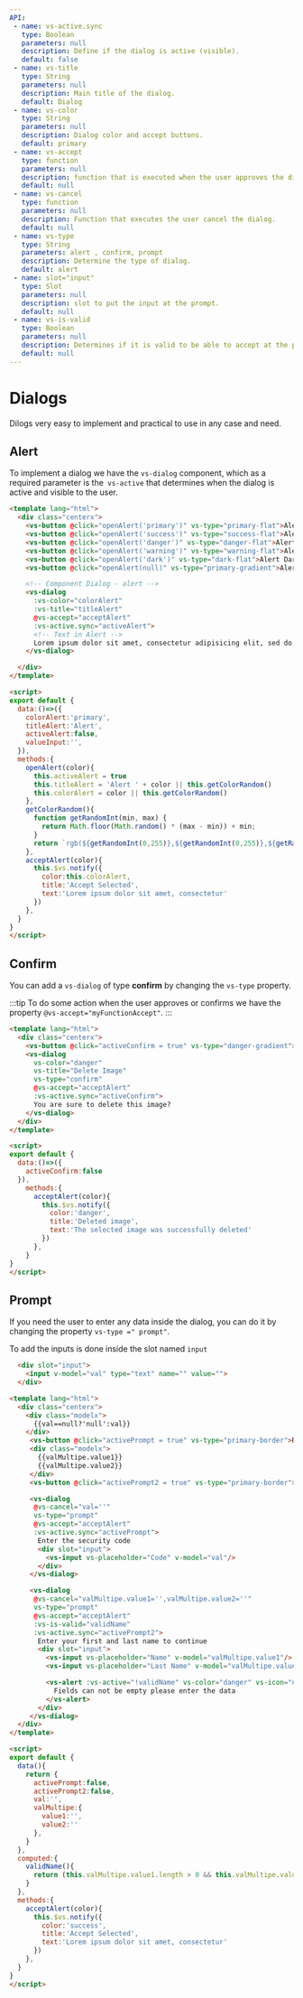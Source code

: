 ```yaml
---
API:
 - name: vs-active.sync
   type: Boolean
   parameters: null
   description: Define if the dialog is active (visible).
   default: false
 - name: vs-title
   type: String
   parameters: null
   description: Main title of the dialog.
   default: Dialog
 - name: vs-color
   type: String
   parameters: null
   description: Dialog color and accept buttons.
   default: primary
 - name: vs-accept
   type: function
   parameters: null
   description: function that is executed when the user approves the dialog.
   default: null
 - name: vs-cancel
   type: function
   parameters: null
   description: Function that executes the user cancel the dialog.
   default: null
 - name: vs-type
   type: String
   parameters: alert , confirm, prompt
   description: Determine the type of dialog.
   default: alert
 - name: slot="input"
   type: Slot
   parameters: null
   description: slot to put the input at the prompt.
   default: null
 - name: vs-is-valid
   type: Boolean
   parameters: null
   description: Determines if it is valid to be able to accept at the prompt.
   default: null
---
```


# Dialogs

<box header>

  Dilogs very easy to implement and practical to use in any case and need.

</box>

<box>

## Alert

To implement a dialog we have the `vs-dialog` component, which as a required parameter is the` vs-active` that determines when the dialog is active and visible to the user.

<vuecode md>
<div slot="demo">
  <Demos-Dialogs-Alert />
</div>
<div slot="code">

```html
<template lang="html">
  <div class="centerx">
    <vs-button @click="openAlert('primary')" vs-type="primary-flat">Alert Primary</vs-button>
    <vs-button @click="openAlert('success')" vs-type="success-flat">Alert success</vs-button>
    <vs-button @click="openAlert('danger')" vs-type="danger-flat">Alert Danger</vs-button>
    <vs-button @click="openAlert('warning')" vs-type="warning-flat">Alert Warning</vs-button>
    <vs-button @click="openAlert('dark')" vs-type="dark-flat">Alert Dark</vs-button>
    <vs-button @click="openAlert(null)" vs-type="primary-gradient">Alert Color RGB | HEX</vs-button>

    <!-- Component Dialog - alert -->
    <vs-dialog
      :vs-color="colorAlert"
      :vs-title="titleAlert"
      @vs-accept="acceptAlert"
      :vs-active.sync="activeAlert">
      <!-- Text in Alert -->
      Lorem ipsum dolor sit amet, consectetur adipisicing elit, sed do eiusmod tempor incididunt ut labore et dolore magna aliqua.
    </vs-dialog>

  </div>
</template>

<script>
export default {
  data:()=>({
    colorAlert:'primary',
    titleAlert:'Alert',
    activeAlert:false,
    valueInput:'',
  }),
  methods:{
    openAlert(color){
      this.activeAlert = true
      this.titleAlert = 'Alert ' + color || this.getColorRandom()
      this.colorAlert = color || this.getColorRandom()
    },
    getColorRandom(){
      function getRandomInt(min, max) {
        return Math.floor(Math.random() * (max - min)) + min;
      }
      return `rgb(${getRandomInt(0,255)},${getRandomInt(0,255)},${getRandomInt(0,255)})`
    },
    acceptAlert(color){
      this.$vs.notify({
        color:this.colorAlert,
        title:'Accept Selected',
        text:'Lorem ipsum dolor sit amet, consectetur'
      })
    },
  }
}
</script>
```

</div>
</vuecode>

</box>


<box>

## Confirm

You can add a `vs-dialog` of type **confirm** by changing the `vs-type` property.

:::tip
  To do some action when the user approves or confirms we have the property `@vs-accept="myFunctionAccept"`.
:::

<vuecode md>
<div slot="demo">
  <Demos-Dialogs-Confirm />
</div>
<div slot="code">

```html
<template lang="html">
  <div class="centerx">
    <vs-button @click="activeConfirm = true" vs-type="danger-gradient">Run Confirm</vs-button>
    <vs-dialog
      vs-color="danger"
      vs-title="Delete Image"
      vs-type="confirm"
      @vs-accept="acceptAlert"
      :vs-active.sync="activeConfirm">
      You are sure to delete this image?
    </vs-dialog>
  </div>
</template>

<script>
export default {
  data:()=>({
    activeConfirm:false
  }),
    methods:{
      acceptAlert(color){
        this.$vs.notify({
          color:'danger',
          title:'Deleted image',
          text:'The selected image was successfully deleted'
        })
      },
    }
}
</script>
```

</div>
</vuecode>

</box>


<box>

## Prompt

If you need the user to enter any data inside the dialog, you can do it by changing the property `vs-type =" prompt"`.

To add the inputs is done inside the slot named `input`

```html
  <div slot="input">
    <input v-model="val" type="text" name="" value="">
  </div>
```

<vuecode md>
<div slot="demo">
  <Demos-Dialogs-Prompt />
</div>
<div slot="code">

```html
<template lang="html">
  <div class="centerx">
    <div class="modelx">
      {{val==null?'null':val}}
    </div>
     <vs-button @click="activePrompt = true" vs-type="primary-border">Run prompt</vs-button>
     <div class="modelx">
       {{valMultipe.value1}}
       {{valMultipe.value2}}
     </div>
     <vs-button @click="activePrompt2 = true" vs-type="primary-border">Run prompt inputs</vs-button>

     <vs-dialog
      @vs-cancel="val=''"
      vs-type="prompt"
      @vs-accept="acceptAlert"
      :vs-active.sync="activePrompt">
       Enter the security code
       <div slot="input">
         <vs-input vs-placeholder="Code" v-model="val"/>
       </div>
     </vs-dialog>

     <vs-dialog
      @vs-cancel="valMultipe.value1='',valMultipe.value2=''"
      vs-type="prompt"
      @vs-accept="acceptAlert"
      :vs-is-valid="validName"
      :vs-active.sync="activePrompt2">
       Enter your first and last name to continue
       <div slot="input">
         <vs-input vs-placeholder="Name" v-model="valMultipe.value1"/>
         <vs-input vs-placeholder="Last Name" v-model="valMultipe.value2"/>

         <vs-alert :vs-active="!validName" vs-color="danger" vs-icon="new_releases" >
           Fields can not be empty please enter the data
         </vs-alert>
       </div>
     </vs-dialog>
  </div>
</template>

<script>
export default {
  data(){
    return {
      activePrompt:false,
      activePrompt2:false,
      val:'',
      valMultipe:{
        value1:'',
        value2:''
      },
    }
  },
  computed:{
    validName(){
      return (this.valMultipe.value1.length > 0 && this.valMultipe.value2.length > 0)
    }
  },
  methods:{
    acceptAlert(color){
      this.$vs.notify({
        color:'success',
        title:'Accept Selected',
        text:'Lorem ipsum dolor sit amet, consectetur'
      })
    },
  }
}
</script>
```

</div>
</vuecode>

</box>

